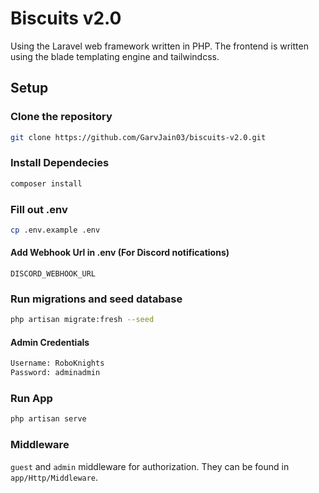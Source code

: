 # Biscuits v2.0

Using the Laravel web framework written in PHP. The frontend is written using the blade templating engine and tailwindcss.

## Setup

### Clone the repository

```bash
git clone https://github.com/GarvJain03/biscuits-v2.0.git
```

### Install Dependecies

```bash
composer install
```

### Fill out .env

```bash
cp .env.example .env
```

#### Add Webhook Url in .env (For Discord notifications)

`DISCORD_WEBHOOK_URL`

### Run migrations and seed database

```bash
php artisan migrate:fresh --seed
```

#### Admin Credentials

```bash
Username: RoboKnights
Password: adminadmin
```

### Run App

```bash
php artisan serve
```

### Middleware

`guest` and `admin` middleware for authorization. They can be found in `app/Http/Middleware`.
